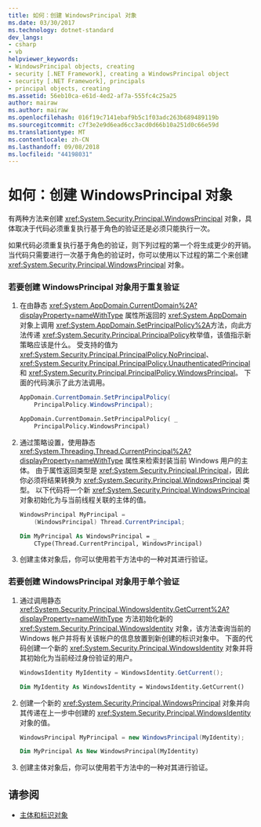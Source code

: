 ```yaml
---
title: 如何：创建 WindowsPrincipal 对象
ms.date: 03/30/2017
ms.technology: dotnet-standard
dev_langs:
- csharp
- vb
helpviewer_keywords:
- WindowsPrincipal objects, creating
- security [.NET Framework], creating a WindowsPrincipal object
- security [.NET Framework], principals
- principal objects, creating
ms.assetid: 56eb10ca-e61d-4ed2-af7a-555fc4c25a25
author: mairaw
ms.author: mairaw
ms.openlocfilehash: 016f19c7141ebaf9b5c1f03adc263b689489119b
ms.sourcegitcommit: c7f3e2e9d6ead6cc3acd0d66b10a251d0c66e59d
ms.translationtype: MT
ms.contentlocale: zh-CN
ms.lasthandoff: 09/08/2018
ms.locfileid: "44198031"
---
```

# <a name="how-to-create-a-windowsprincipal-object"></a>如何：创建 WindowsPrincipal 对象
有两种方法来创建 <xref:System.Security.Principal.WindowsPrincipal> 对象，具体取决于代码必须重复执行基于角色的验证还是必须只能执行一次。  
  
 如果代码必须重复执行基于角色的验证，则下列过程的第一个将生成更少的开销。 当代码只需要进行一次基于角色的验证时，你可以使用以下过程的第二个来创建 <xref:System.Security.Principal.WindowsPrincipal> 对象。  
  
### <a name="to-create-a-windowsprincipal-object-for-repeated-validation"></a>若要创建 WindowsPrincipal 对象用于重复验证  
  
1.  在由静态 <xref:System.AppDomain.CurrentDomain%2A?displayProperty=nameWithType> 属性所返回的 <xref:System.AppDomain> 对象上调用 <xref:System.AppDomain.SetPrincipalPolicy%2A>方法，向此方法传递 <xref:System.Security.Principal.PrincipalPolicy>枚举值，该值指示新策略应该是什么。 受支持的值为 <xref:System.Security.Principal.PrincipalPolicy.NoPrincipal>、<xref:System.Security.Principal.PrincipalPolicy.UnauthenticatedPrincipal> 和 <xref:System.Security.Principal.PrincipalPolicy.WindowsPrincipal>。 下面的代码演示了此方法调用。  
  
    ```csharp  
    AppDomain.CurrentDomain.SetPrincipalPolicy(  
        PrincipalPolicy.WindowsPrincipal);  
    ```  
  
    ```vb  
    AppDomain.CurrentDomain.SetPrincipalPolicy( _  
        PrincipalPolicy.WindowsPrincipal)  
    ```  
  
2.  通过策略设置，使用静态 <xref:System.Threading.Thread.CurrentPrincipal%2A?displayProperty=nameWithType> 属性来检索封装当前 Windows 用户的主体。 由于属性返回类型是 <xref:System.Security.Principal.IPrincipal>，因此你必须将结果转换为 <xref:System.Security.Principal.WindowsPrincipal> 类型。 以下代码将一个新 <xref:System.Security.Principal.WindowsPrincipal> 对象初始化为与当前线程关联的主体的值。  
  
    ```csharp  
    WindowsPrincipal MyPrincipal =   
        (WindowsPrincipal) Thread.CurrentPrincipal;  
    ```  
  
    ```vb  
    Dim MyPrincipal As WindowsPrincipal = _  
        CType(Thread.CurrentPrincipal, WindowsPrincipal)   
    ```  
  
3.  创建主体对象后，你可以使用若干方法中的一种对其进行验证。  
  
### <a name="to-create-a-windowsprincipal-object-for-a-single-validation"></a>若要创建 WindowsPrincipal 对象用于单个验证  
  
1.  通过调用静态 <xref:System.Security.Principal.WindowsIdentity.GetCurrent%2A?displayProperty=nameWithType> 方法初始化新的 <xref:System.Security.Principal.WindowsIdentity> 对象，该方法查询当前的 Windows 帐户并将有关该帐户的信息放置到新创建的标识对象中。 下面的代码创建一个新的 <xref:System.Security.Principal.WindowsIdentity> 对象并将其初始化为当前经过身份验证的用户。  
  
    ```csharp  
    WindowsIdentity MyIdentity = WindowsIdentity.GetCurrent();  
    ```  
  
    ```vb  
    Dim MyIdentity As WindowsIdentity = WindowsIdentity.GetCurrent()  
    ```  
  
2.  创建一个新的 <xref:System.Security.Principal.WindowsPrincipal> 对象并向其传递在上一步中创建的 <xref:System.Security.Principal.WindowsIdentity> 对象的值。  
  
    ```csharp  
    WindowsPrincipal MyPrincipal = new WindowsPrincipal(MyIdentity);  
    ```  
  
    ```vb  
    Dim MyPrincipal As New WindowsPrincipal(MyIdentity)  
    ```  
  
3.  创建主体对象后，你可以使用若干方法中的一种对其进行验证。  
  
## <a name="see-also"></a>请参阅

- [主体和标识对象](../../../docs/standard/security/principal-and-identity-objects.md)
